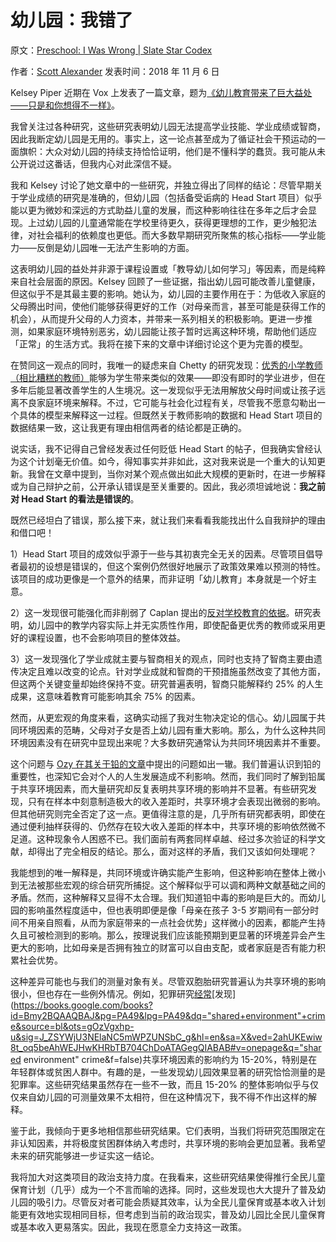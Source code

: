 # 幼儿园：我错了

原文：[Preschool: I Was Wrong | Slate Star Codex](https://slatestarcodex.com/2018/11/06/preschool-i-was-wrong/)

作者：[Scott Alexander](https://slatestarcodex.com/author/admin/)  发表时间：2018 年 11 月 6 日

Kelsey Piper 近期在 Vox 上发表了一篇文章，题为[《幼儿教育带来了巨大益处——只是和你想得不一样》](https://www.vox.com/future-perfect/2018/10/16/17928164/early-childhood-education-doesnt-teach-kids-fund-it)。

我曾关注过各种研究，这些研究表明幼儿园无法提高学业技能、学业成绩或智商，因此我断定幼儿园是无用的。事实上，这一论点甚至成为了循证社会干预运动的一面旗帜：大众对幼儿园的持续支持恰恰证明，他们是不懂科学的蠢货。我可能从未公开说过这番话，但我内心对此深信不疑。

我和 Kelsey 讨论了她文章中的一些研究，并独立得出了同样的结论：尽管早期关于学业成绩的研究是准确的，但幼儿园（包括备受诟病的 Head Start 项目）似乎能以更为微妙和深远的方式助益儿童的发展，而这种影响往往在多年之后才会显现。上过幼儿园的儿童通常能在学校里待更久，获得更理想的工作，更少触犯法律，对社会福利的依赖度也更低。而大多数早期研究所聚焦的核心指标——学业能力——反倒是幼儿园唯一无法产生影响的方面。

这表明幼儿园的益处并非源于课程设置或「教导幼儿如何学习」等因素，而是纯粹来自社会层面的原因。Kelsey 回顾了一些证据，指出幼儿园可能改善儿童健康，但这似乎不是其最主要的影响。她认为，幼儿园的主要作用在于：为低收入家庭的父母腾出时间，使他们能够获得更好的工作（对母亲而言，甚至可能是获得工作的机会），从而提升父母的人力资本，并带来一系列相关的积极影响。更进一步推测，如果家庭环境特别恶劣，幼儿园能让孩子暂时远离这种环境，帮助他们适应「正常」的生活方式。我将在接下来的文章中详细讨论这个更为完善的模型。

在赞同这一观点的同时，我唯一的疑虑来自 Chetty 的研究发现：[优秀的小学教师（相比糟糕的教师）](https://slatestarcodex.com/2016/05/19/teachers-much-more-than-you-wanted-to-know/)能够为学生带来类似的效果——即没有即时的学业进步，但在多年后能显著改善学生的人生境况。这一发现似乎无法用解放父母时间或让孩子远离不良家庭环境来解释。不过，它可能与社会化过程有关，尽管我不愿意勾勒出一个具体的模型来解释这一过程。但既然关于教师影响的数据和 Head Start 项目的数据结果一致，这让我更有理由相信两者的结论都是正确的。

说实话，我不记得自己曾经发表过任何贬低 Head Start 的帖子，但我确实曾经认为这个计划毫无价值。如今，得知事实并非如此，这对我来说是一个重大的认知更新。我曾在文章中提到，当你对某个观点做出如此大规模的更新时，在进一步解释或为自己辩护之前，公开承认错误是至关重要的。因此，我必须坦诚地说：**我之前对 Head Start 的看法是错误的**。

既然已经坦白了错误，那么接下来，就让我们来看看我能找出什么自我辩护的理由和借口吧！

1）Head Start 项目的成效似乎源于一些与其初衷完全无关的因素。尽管项目倡导者最初的设想是错误的，但这个案例仍然很好地展示了政策效果难以预测的特性。该项目的成功更像是一个意外的结果，而非证明「幼儿教育」本身就是一个好主意。

2）这一发现很可能强化而非削弱了 Caplan  提出的[反对学校教育的依据](https://www.amazon.com/Case-against-Education-System-Waste-ebook/dp/B076ZY8S8J/ref=as_li_ss_tl?ie=UTF8&linkCode=ll1&tag=slatestarcode-20&linkId=dda02764ea52a1d52698bcb4dddcf862&language=en_US)。研究表明，幼儿园中的教学内容实际上并无实质性作用，即使配备更优秀的教师或采用更好的课程设置，也不会影响项目的整体效益。

3）这一发现强化了学业成就主要与智商相关的观点，同时也支持了智商主要由遗传决定且难以改变的论点。针对学业成就和智商的干预措施虽然改变了其他方面，但这两个关键变量却始终保持不变。研究普遍表明，智商只能解释约 25% 的人生成果，这意味着教育可能影响其余 75% 的因素。

然而，从更宏观的角度来看，这确实动摇了我对生物决定论的信心。幼儿园属于共同环境因素的范畴，父母对子女是否上幼儿园有重大影响。那么，为什么这种共同环境因素没有在研究中显现出来呢？大多数研究通常认为共同环境因素并不重要。

这个问题与 [Ozy 在其关于铅的文章](https://thingofthings.wordpress.com/2016/03/21/shared-environment-proves-too-much/)中提出的问题如出一辙。我们普遍认识到铅的重要性，也深知它会对个人的人生发展造成不利影响。然而，我们同时了解到铅属于共享环境因素，而大量研究却反复表明共享环境的影响并不显著。有些研究发现，只有在样本中刻意制造极大的收入差距时，共享环境才会表现出微弱的影响。但其他研究则完全否定了这一点。更值得注意的是，几乎所有研究都表明，即使在通过便利抽样获得的、仍然存在较大收入差距的样本中，共享环境的影响依然微不足道。这种现象令人困惑不已。我们面前有两套同样卓越、经过多次验证的科学文献，却得出了完全相反的结论。那么，面对这样的矛盾，我们又该如何处理呢？

我能想到的唯一解释是，共同环境或许确实能产生影响，但这种影响在整体上微小到无法被那些宏观的综合研究所捕捉。这个解释似乎可以调和两种文献基础之间的矛盾。然而，这种解释又显得不太合理。我们知道铅中毒的影响是巨大的。而幼儿园的影响虽然程度适中，但也表明即便是像「母亲在孩子 3-5 岁期间有一部分时间不用亲自照看，从而为家庭带来的一点社会优势」这样微小的因素，都能产生持久且可被检测到的影响。那么，按理说我们应该能预期到更显著的环境差异会产生更大的影响，比如母亲是否拥有独立的财富可以自由支配，或者家庭是否有能力积累社会优势。

这种差异可能也与我们的测量对象有关。尽管双胞胎研究普遍认为共享环境的影响很小，但也存在一些例外情况。例如，犯罪研究[经常](http://journals.sagepub.com/doi/full/10.1177/2158244017723408)[发现](https://books.google.com/books?id=Bmy2BQAAQBAJ&pg=PA49&lpg=PA49&dq="shared+environment"+crime&source=bl&ots=gOzVgxhp-u&sig=J_ZSYWjU3NElaNC5mWPZUNSbC_g&hl=en&sa=X&ved=2ahUKEwiw8t_oq5beAhWEJHwKHRbTB704ChDoATAGegQIABAB#v=onepage&q="shared environment" crime&f=false)共享环境因素的影响约为 15-20%，特别是在年轻群体或贫困人群中。有趣的是，一些发现幼儿园效果显著的研究恰恰测量的是犯罪率。这些研究结果虽然存在一些不一致，而且 15-20% 的整体影响似乎与仅仅来自幼儿园的可测量效果不太相符，但在这种情况下，我不得不作出这样的解释。

鉴于此，我倾向于更多地相信那些研究结果。它们表明，当我们将研究范围限定在非认知因素，并将极度贫困群体纳入考虑时，共享环境的影响会更加显著。我希望未来的研究能够进一步证实这一结论。

我将加大对这类项目的政治支持力度。在我看来，这些研究结果使得推行全民儿童保育计划（几乎）成为一个不言而喻的选择。同时，这些发现也大大提升了普及幼儿园的吸引力。尽管反对者可能会质疑其效率，认为全民儿童保育或基本收入计划能更有效地实现相同目标，但考虑到当前的政治现实，普及幼儿园比全民儿童保育或基本收入更易落实。因此，我现在愿意全力支持这一政策。